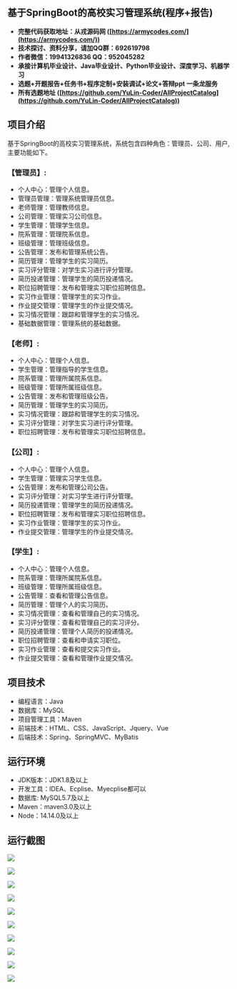 ## 基于SpringBoot的高校实习管理系统(程序+报告)

- <b>完整代码获取地址：从戎源码网 ([https://armycodes.com/](https://armycodes.com/))</b>
- <b>技术探讨、资料分享，请加QQ群：692619798</b> 
- <b>作者微信：19941326836  QQ：952045282</b> 
- <b>承接计算机毕业设计、Java毕业设计、Python毕业设计、深度学习、机器学习</b>
- <b>选题+开题报告+任务书+程序定制+安装调试+论文+答辩ppt 一条龙服务</b>
- <b>所有选题地址 ([https://github.com/YuLin-Coder/AllProjectCatalog](https://github.com/YuLin-Coder/AllProjectCatalog)) </b>

## 项目介绍
基于SpringBoot的高校实习管理系统，系统包含四种角色：管理员、公司、用户,主要功能如下。

### 【管理员】:
- 个人中心：管理个人信息。
- 管理员管理：管理系统管理员信息。
- 老师管理：管理教师信息。
- 公司管理：管理实习公司信息。
- 学生管理：管理学生信息。
- 院系管理：管理院系信息。
- 班级管理：管理班级信息。
- 公告管理：发布和管理系统公告。
- 简历管理：管理学生的实习简历。
- 实习评分管理：对学生实习进行评分管理。
- 简历投递管理：管理学生的简历投递情况。
- 职位招聘管理：发布和管理实习职位招聘信息。
- 实习作业管理：管理学生的实习作业。
- 作业提交管理：管理学生的作业提交情况。
- 实习情况管理：跟踪和管理学生的实习情况。
- 基础数据管理：管理系统的基础数据。

### 【老师】:
- 个人中心：管理个人信息。
- 学生管理：管理指导的学生信息。
- 院系管理：管理所属院系信息。
- 班级管理：管理所属班级信息。
- 公告管理：发布和管理班级公告。
- 简历管理：管理学生的实习简历。
- 实习情况管理：跟踪和管理学生的实习情况。
- 实习评分管理：对学生实习进行评分管理。
- 职位招聘管理：发布和管理实习职位招聘信息。

### 【公司】:
- 个人中心：管理个人信息。
- 学生管理：管理实习学生信息。
- 公告管理：发布和管理公司公告。
- 实习评分管理：对实习学生进行评分管理。
- 简历投递管理：管理学生的简历投递情况。
- 职位招聘管理：发布和管理实习职位招聘信息。
- 实习作业管理：管理学生的实习作业。
- 作业提交管理：管理学生的作业提交情况。

### 【学生】:
- 个人中心：管理个人信息。
- 院系管理：管理所属院系信息。
- 班级管理：管理所属班级信息。
- 公告管理：查看和管理公告信息。
- 简历管理：管理个人的实习简历。
- 实习情况管理：查看和管理自己的实习情况。
- 实习评分管理：查看和管理自己的实习评分。
- 简历投递管理：管理个人简历的投递情况。
- 职位招聘管理：查看和申请实习职位。
- 实习作业管理：查看和提交实习作业。
- 作业提交管理：查看和管理作业提交情况。

## 项目技术
- 编程语言：Java
- 数据库：MySQL
- 项目管理工具：Maven
- 前端技术：HTML、CSS、JavaScript、Jquery、Vue
- 后端技术：Spring、SpringMVC、MyBatis

## 运行环境
- JDK版本：JDK1.8及以上
- 开发工具：IDEA、Ecplise、Myecplise都可以
- 数据库: MySQL5.7及以上
- Maven：maven3.0及以上
- Node：14.14.0及以上

## 运行截图
![](screenshot/1.png)

![](screenshot/2.png)

![](screenshot/3.png)

![](screenshot/4.png)

![](screenshot/5.png)

![](screenshot/6.png)

![](screenshot/7.png)

![](screenshot/8.png)

![](screenshot/9.png)

![](screenshot/10.png)
